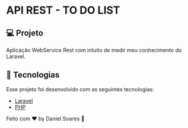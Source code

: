 # API REST - TO DO LIST

## 💻 Projeto

Aplicação WebService Rest com intuito de medir meu conhecimento do Laravel.

## 🚀 Tecnologias

Esse projeto foi desenvolvido com as seguintes tecnologias:

- [Laravel](https://laravel.com/)
- [PHP](https://www.php.net/)


Feito com ♥ by Daniel Soares :wave:

